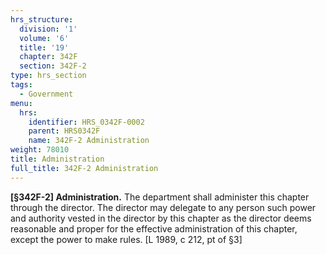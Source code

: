 ```yaml
---
hrs_structure:
  division: '1'
  volume: '6'
  title: '19'
  chapter: 342F
  section: 342F-2
type: hrs_section
tags:
  - Government
menu:
  hrs:
    identifier: HRS_0342F-0002
    parent: HRS0342F
    name: 342F-2 Administration
weight: 78010
title: Administration
full_title: 342F-2 Administration
---
```

**[§342F-2] Administration.** The department shall administer this chapter through the director. The director may delegate to any person such power and authority vested in the director by this chapter as the director deems reasonable and proper for the effective administration of this chapter, except the power to make rules. [L 1989, c 212, pt of §3]